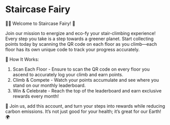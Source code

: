 # Staircase Fairy
🚶‍♂️ Welcome to Staircase Fairy! 🌱

Join our mission to energize and eco-fy your stair-climbing experience! Every step you take is a step towards a greener planet. Start collecting points today by scanning the QR code on each floor as you climb—each floor has its own unique code to track your progress accurately.

🔗 How It Works:

1. Scan Each Floor - Ensure to scan the QR code on every floor you ascend to accurately log your climb and earn points.
2. Climb & Compete - Watch your points accumulate and see where you stand on our monthly leaderboard.
3. Win & Celebrate - Reach the top of the leaderboard and earn exclusive rewards every month!

🎁 Join us, add this account, and turn your steps into rewards while reducing carbon emissions. It’s not just good for your health; it’s great for our Earth! 🌍
